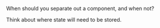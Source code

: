 When should you separate out a component, and when not?

Think about where state will need to be stored.
